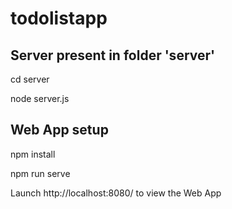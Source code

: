 # todolistapp

## Server present in folder 'server'

cd server

node server.js 

## Web App setup

npm install

npm run serve


Launch http://localhost:8080/ to view the Web App
